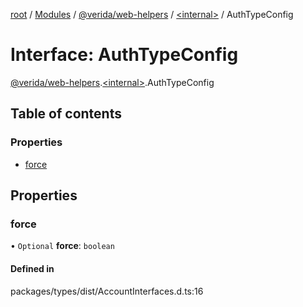 [root](../README.md) / [Modules](../modules.md) / [@verida/web-helpers](../modules/verida_web_helpers.md) / [<internal\>](../modules/verida_web_helpers._internal_.md) / AuthTypeConfig

# Interface: AuthTypeConfig

[@verida/web-helpers](../modules/verida_web_helpers.md).[<internal\>](../modules/verida_web_helpers._internal_.md).AuthTypeConfig

## Table of contents

### Properties

- [force](verida_web_helpers._internal_.AuthTypeConfig.md#force)

## Properties

### force

• `Optional` **force**: `boolean`

#### Defined in

packages/types/dist/AccountInterfaces.d.ts:16
